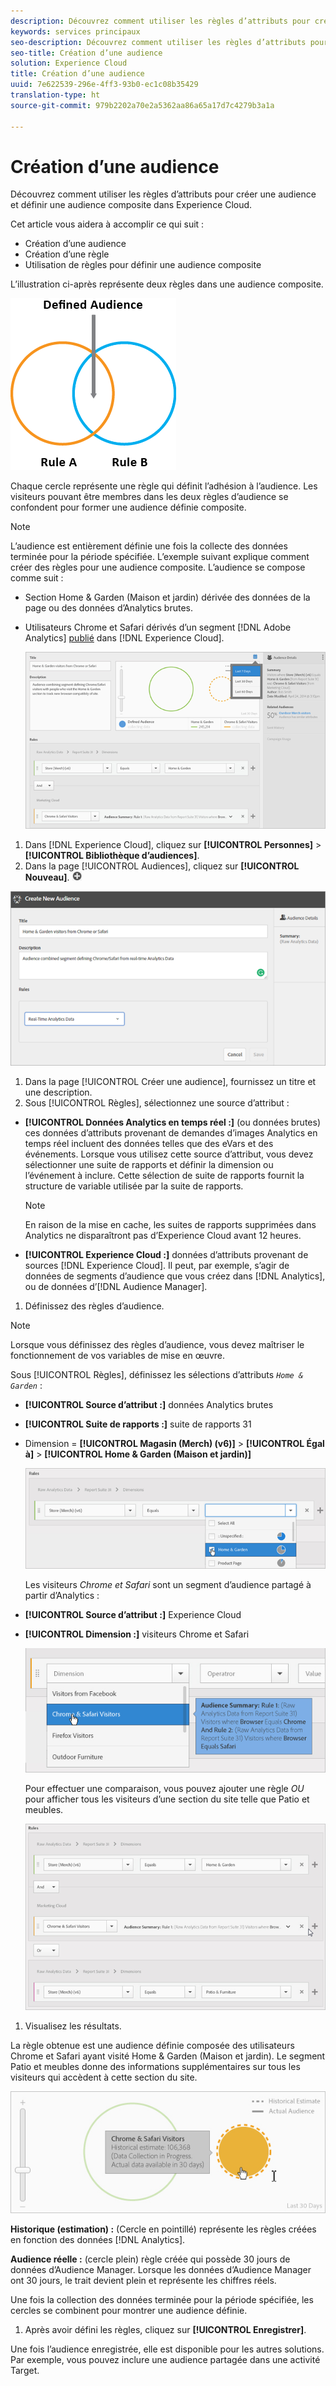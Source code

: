 ```yaml
---
description: Découvrez comment utiliser les règles d’attributs pour créer une audience et définir une audience composite dans Experience Cloud.
keywords: services principaux
seo-description: Découvrez comment utiliser les règles d’attributs pour créer une audience et définir une audience composite dans Experience Cloud.
seo-title: Création d’une audience
solution: Experience Cloud
title: Création d’une audience
uuid: 7e622539-296e-4ff3-93b0-ec1c08b35429
translation-type: ht
source-git-commit: 979b2202a70e2a5362aa86a65a17d7c4279b3a1a

---
```



# Création d’une audience

Découvrez comment utiliser les règles d’attributs pour créer une audience et définir une audience composite dans Experience Cloud.

Cet article vous aidera à accomplir ce qui suit :

* Création d’une audience
* Création d’une règle
* Utilisation de règles pour définir une audience composite


L’illustration ci-après représente deux règles dans une audience composite.

![](assets/audience_sharing.png)

Chaque cercle représente une règle qui définit l’adhésion à l’audience. Les visiteurs pouvant être membres dans les deux règles d’audience se confondent pour former une audience définie composite.

>[!NOTE]
>
>L’audience est entièrement définie une fois la collecte des données terminée pour la période spécifiée.
L’exemple suivant explique comment créer des règles pour une audience composite. L’audience se compose comme suit :

* Section Home &amp; Garden (Maison et jardin) dérivée des données de la page ou des données d’Analytics brutes.
* Utilisateurs Chrome et Safari dérivés d’un segment [!DNL Adobe Analytics] [publié](../audience-library/audience-library.md#task_32FEEFE0B32E4E388CD4D892D727282A) dans [!DNL Experience Cloud].


   ![](assets/audience_create.png)

1. Dans [!DNL Experience Cloud], cliquez sur **[!UICONTROL Personnes]** &gt; **[!UICONTROL Bibliothèque d’audiences]**.
1. Dans la page [!UICONTROL Audiences], cliquez sur **[!UICONTROL Nouveau]**. ![](assets/add_icon_small.png)

![Résultat de l’étape](assets/audience_create_new.png)

1. Dans la page [!UICONTROL Créer une audience], fournissez un titre et une description.
1. Sous [!UICONTROL Règles], sélectionnez une source d’attribut :

* **[!UICONTROL Données Analytics en temps réel :]** (ou données brutes) ces données d’attributs provenant de demandes d’images Analytics en temps réel incluent des données telles que des eVars et des événements. Lorsque vous utilisez cette source d’attribut, vous devez sélectionner une suite de rapports et définir la dimension ou l’événement à inclure. Cette sélection de suite de rapports fournit la structure de variable utilisée par la suite de rapports.

   >[!NOTE]
   >
   >En raison de la mise en cache, les suites de rapports supprimées dans Analytics ne disparaîtront pas d’Experience Cloud avant 12 heures.

* **[!UICONTROL Experience Cloud :]** données d’attributs provenant de sources [!DNL Experience Cloud]. Il peut, par exemple, s’agir de données de segments d’audience que vous créez dans [!DNL Analytics], ou de données d’[!DNL Audience Manager].

1. Définissez des règles d’audience.

>[!NOTE]
>
>Lorsque vous définissez des règles d’audience, vous devez maîtriser le fonctionnement de vos variables de mise en œuvre.

Sous [!UICONTROL Règles], définissez les sélections d’attributs *`Home & Garden`* :

* **[!UICONTROL Source d’attribut :]** données Analytics brutes
* **[!UICONTROL Suite de rapports :]** suite de rapports 31
* Dimension = **[!UICONTROL Magasin (Merch) (v6)]** &gt; **[!UICONTROL Égal à]** &gt; **[!UICONTROL Home &amp; Garden (Maison et jardin)]**

   ![](assets/home_garden.png)

   Les visiteurs *Chrome et Safari* sont un segment d’audience partagé à partir d’Analytics :

* **[!UICONTROL Source d’attribut :]** Experience Cloud
* **[!UICONTROL Dimension :]** visiteurs Chrome et Safari

   ![](assets/chrome_safari.png)

   Pour effectuer une comparaison, vous pouvez ajouter une règle *OU* pour afficher tous les visiteurs d’une section du site telle que Patio et meubles.

   ![](assets/audiences_rule_patio.png)

1. Visualisez les résultats.

La règle obtenue est une audience définie composée des utilisateurs Chrome et Safari ayant visité Home &amp; Garden (Maison et jardin). Le segment Patio et meubles donne des informations supplémentaires sur tous les visiteurs qui accèdent à cette section du site.

![](assets/defined_audience.png)

**Historique (estimation) :** (Cercle en pointillé) représente les règles créées en fonction des données [!DNL Analytics].

**Audience réelle :** (cercle plein) règle créée qui possède 30 jours de données d’Audience Manager. Lorsque les données d’Audience Manager ont 30 jours, le trait devient plein et représente les chiffres réels.

Une fois la collection des données terminée pour la période spécifiée, les cercles se combinent pour montrer une audience définie.

1. Après avoir défini les règles, cliquez sur **[!UICONTROL Enregistrer]**.

Une fois l’audience enregistrée, elle est disponible pour les autres solutions. Par exemple, vous pouvez inclure une audience partagée dans une activité Target.
